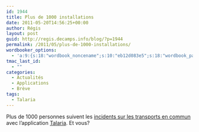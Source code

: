 ```yaml
---
id: 1944
title: Plus de 1000 installations
date: 2011-05-20T14:56:25+00:00
author: Régis
layout: post
guid: http://regis.decamps.info/blog/?p=1944
permalink: /2011/05/plus-de-1000-installations/
wordbooker_options:
  - 'a:9:{s:18:"wordbook_noncename";s:10:"eb12d083e5";s:18:"wordbook_page_post";s:4:"-100";s:18:"wordbook_orandpage";s:1:"2";s:23:"wordbook_default_author";s:1:"1";s:23:"wordbook_extract_length";s:3:"256";s:19:"wordbook_actionlink";s:3:"300";s:26:"wordbooker_publish_default";s:2:"on";s:18:"wordbook_attribute";s:0:"";s:29:"wordbooker_status_update_text";s:33:"New blog post :  %title% - %link%";}'
tmac_last_id:
  - ""
categories:
  - Actualités
  - Applications
  - Brève
tags:
  - Talaria
---
```

Plus de 1000 personnes suivent les [incidents sur les transports en commun](http://www.incidents-transport.com/) avec l’application [Talaria](http://regis.decamps.info/blog/projects/incidents-transports/). Et vous?
